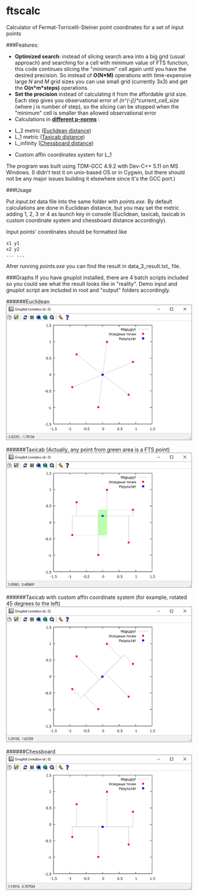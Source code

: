 # ftscalc
Calculator of Fermat-Torricelli-Steiner point coordinates for a set of input points

###Features:
 - **Optimized search**: instead of slicing search area into a big grid (usual approach) and searching for a cell with minimum value of FTS function, this code continues slicing the "minimum" cell again until you have the desired precision. So instead of **O(N\*M)** operations with time-expensive large *N* and *M* grid sizes you can use small grid (currently 3x3) and get the **O(n\*m\*steps)** operations. 
 - **Set the precision** instead of calculating it from the affordable grid size. Each step gives you observational error of _(n^(-j))\*current_cell_size_ (where j is number of step), so the slicing can be stopped when the "minimum" cell is smaller than allowed observational error
 - Calculations in **[different p-norms](https://en.wikipedia.org/wiki/Lp_space#The_p-norm_in_finite_dimensions)** : 
* L\_2 metric ([Euclidean distance](https://en.wikipedia.org/wiki/Euclidean_distance))
* L\_1 metric ([Taxicab distance](https://en.wikipedia.org/wiki/Manhattan_distance)) 
* L\_infinity ([Chessboard distance](https://en.wikipedia.org/wiki/Chebyshev_distance))
 - Custom affin coordinates system for L\_1


The program was built using TDM-GCC 4.9.2 with Dev-C++ 5.11 on MS Windows. (I didn't test it on unix-based OS or in Cygwin, but there should not be any major issues building it elsewhere since it's the GCC port.)

###Usage

Put _input.txt_ data file into the same folder with _points.exe_. By default calculations are done in Euclidean distance, but you may set the metric adding 1, 2, 3 or 4 as launch key in console (Euclidean, taxicab, taxicab in custom coordinate system and chessboard distance accordingly).

Input points' coordinates should be formatted like

```
x1 y1
x2 y2
... ... 
```


Afrer running _points.exe_ you can find the result in data_3_result.txt_ file.

###Graphs
If you have gnuplot installed, there are 4 batch scripts included so you could see what the result looks like in "reality". Demo input and gnuplot script are included in root and "output" folders accordingly.

######Euclidean
![](https://raw.githubusercontent.com/RosinSmoke/content/master/euclidis.png)

######Taxicab
(Actually, any point from green area is a FTS point)
![](https://raw.githubusercontent.com/RosinSmoke/content/master/taxicab.png)

######Taxicab with custom affin coordinate system
(for example, rotated 45 degrees to the left)
![](https://raw.githubusercontent.com/RosinSmoke/content/master/taxicab_custom.png)

######Chessboard
![](https://raw.githubusercontent.com/RosinSmoke/content/master/chessboard.png)
